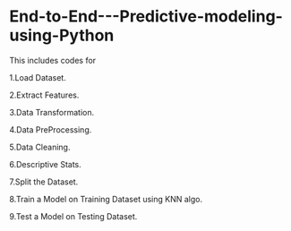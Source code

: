 # End-to-End---Predictive-modeling-using-Python
This includes codes for

1.Load Dataset.

2.Extract Features.

3.Data Transformation.

4.Data PreProcessing.

5.Data Cleaning.

6.Descriptive Stats.

7.Split the Dataset.

8.Train a Model on Training Dataset using KNN algo.

9.Test a Model on Testing Dataset.

